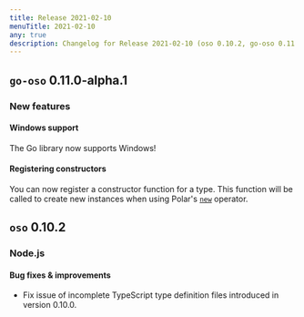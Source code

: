 ```yaml
---
title: Release 2021-02-10
menuTitle: 2021-02-10
any: true
description: Changelog for Release 2021-02-10 (oso 0.10.2, go-oso 0.11.0-alpha.1) containing new features, bug fixes, and more.
---
```


## `go-oso` 0.11.0-alpha.1

### New features

#### Windows support

The Go library now supports Windows!

#### Registering constructors

You can now register a constructor function for a type. This function will be
called to create new instances when using Polar's
[`new`](reference/polar/polar-syntax#new) operator.

## `oso` 0.10.2

### Node.js

#### Bug fixes & improvements

* Fix issue of incomplete TypeScript type definition files introduced in
  version 0.10.0.
